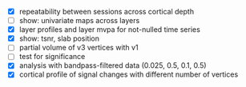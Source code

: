 - [x] repeatability between sessions across cortical depth
- [ ] show: univariate maps across layers
- [x] layer profiles and layer mvpa for not-nulled time series
- [x] show: tsnr, slab position
- [ ] partial volume of v3 vertices with v1
- [ ] test for significance
- [x] analysis with bandpass-filtered data (0.025, 0.5, 0.1, 0.5)
- [x] cortical profile of signal changes with different number of vertices
